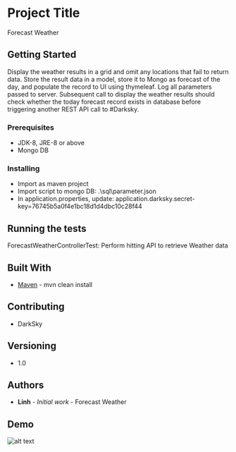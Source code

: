 # Project Title

Forecast Weather

## Getting Started

Display the weather results in a grid and omit any locations that fail to return data. Store the
result data in a model, store it to Mongo as forecast of the day, and populate the record to UI using
thymeleaf. Log all parameters passed to server. Subsequent
call to display the weather results should check whether the today forecast record exists in database
before triggering another REST API call to #Darksky.

### Prerequisites

* JDK-8, JRE-8 or above
* Mongo DB

### Installing

* Import as maven project
* Import script to mongo DB:
	.\sql\parameter.json
* In application.properties, update:
	application.darksky.secret-key=76745b5a0f4e1bc18d1d4dbc10c28f44
## Running the tests

ForecastWeatherControllerTest: Perform hitting API to retrieve Weather data

## Built With

* [Maven](https://maven.apache.org/) - mvn clean install

## Contributing

* DarkSky

## Versioning

* 1.0

## Authors

* **Linh** - *Initial work* - Forecast Weather

## Demo
![alt text](https://i.gyazo.com/a294961e56e6e8bf65e122e8c160a6ad.jpg)

